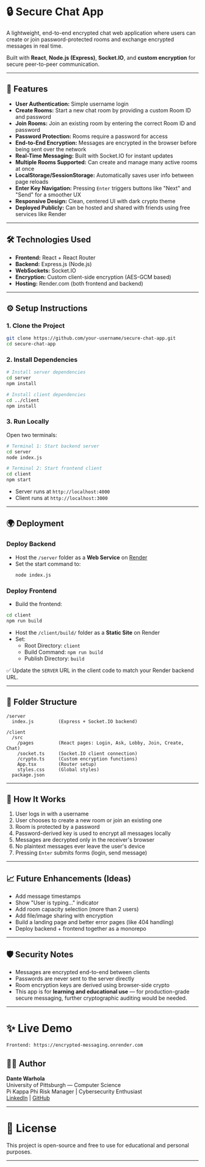 
# 🔒 Secure Chat App

A lightweight, end-to-end encrypted chat web application where users can create or join password-protected rooms and exchange encrypted messages in real time.

Built with **React**, **Node.js (Express)**, **Socket.IO**, and **custom encryption** for secure peer-to-peer communication.

---

## 🚀 Features

- **User Authentication:** Simple username login
- **Create Rooms:** Start a new chat room by providing a custom Room ID and password
- **Join Rooms:** Join an existing room by entering the correct Room ID and password
- **Password Protection:** Rooms require a password for access
- **End-to-End Encryption:** Messages are encrypted in the browser before being sent over the network
- **Real-Time Messaging:** Built with Socket.IO for instant updates
- **Multiple Rooms Supported:** Can create and manage many active rooms at once
- **LocalStorage/SessionStorage:** Automatically saves user info between page reloads
- **Enter Key Navigation:** Pressing `Enter` triggers buttons like "Next" and "Send" for a smoother UX
- **Responsive Design:** Clean, centered UI with dark crypto theme
- **Deployed Publicly:** Can be hosted and shared with friends using free services like Render

---

## 🛠 Technologies Used

- **Frontend:** React + React Router
- **Backend:** Express.js (Node.js)
- **WebSockets:** Socket.IO
- **Encryption:** Custom client-side encryption (AES-GCM based)
- **Hosting:** Render.com (both frontend and backend)

---

## ⚙️ Setup Instructions

### 1. Clone the Project

```bash
git clone https://github.com/your-username/secure-chat-app.git
cd secure-chat-app
```

### 2. Install Dependencies

```bash
# Install server dependencies
cd server
npm install

# Install client dependencies
cd ../client
npm install
```

### 3. Run Locally

Open two terminals:

```bash
# Terminal 1: Start backend server
cd server
node index.js

# Terminal 2: Start frontend client
cd client
npm start
```

- Server runs at `http://localhost:4000`
- Client runs at `http://localhost:3000`

---

## 🌍 Deployment

### Deploy Backend

- Host the `/server` folder as a **Web Service** on [Render](https://render.com/)
- Set the start command to:
  ```bash
  node index.js
  ```

### Deploy Frontend

- Build the frontend:

```bash
cd client
npm run build
```

- Host the `/client/build/` folder as a **Static Site** on Render
- Set:
  - Root Directory: `client`
  - Build Command: `npm run build`
  - Publish Directory: `build`

✅ Update the `SERVER` URL in the client code to match your Render backend URL.

---

## 🧩 Folder Structure

```
/server
  index.js         (Express + Socket.IO backend)

/client
  /src
    /pages         (React pages: Login, Ask, Lobby, Join, Create, Chat)
    /socket.ts     (Socket.IO client connection)
    /crypto.ts     (Custom encryption functions)
    App.tsx        (Router setup)
    styles.css     (Global styles)
  package.json
```

---

## 💬 How It Works

1. User logs in with a username
2. User chooses to create a new room or join an existing one
3. Room is protected by a password
4. Password-derived key is used to encrypt all messages locally
5. Messages are decrypted only in the receiver's browser
6. No plaintext messages ever leave the user's device
7. Pressing `Enter` submits forms (login, send message)

---

## 📈 Future Enhancements (Ideas)

- Add message timestamps
- Show "User is typing..." indicator
- Add room capacity selection (more than 2 users)
- Add file/image sharing with encryption
- Build a landing page and better error pages (like 404 handling)
- Deploy backend + frontend together as a monorepo

---

## 🛡️ Security Notes

- Messages are encrypted end-to-end between clients
- Passwords are never sent to the server directly
- Room encryption keys are derived using browser-side crypto
- This app is for **learning and educational use** — for production-grade secure messaging, further cryptographic auditing would be needed.

---

# ✨ Live Demo

>

```
Frontend: https://encrypted-messaging.onrender.com
```
## 🧑‍💻 Author

**Dante Warhola**  
University of Pittsburgh — Computer Science  
Pi Kappa Phi Risk Manager | Cybersecurity Enthusiast  
[LinkedIn](https://www.linkedin.com/in/dante-warhola/) | [GitHub](https://github.com/dantewarhola)

---

# 📜 License

This project is open-source and free to use for educational and personal purposes.

---
